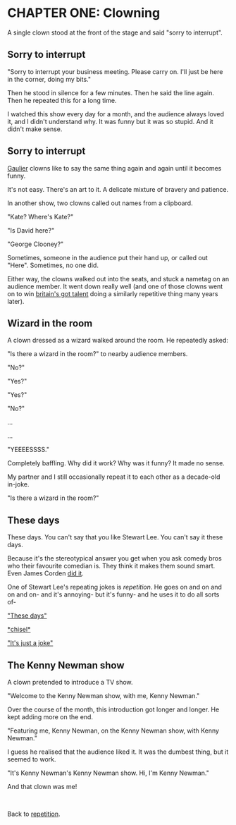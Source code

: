 # CHAPTER ONE: Clowning

A single clown stood at the front of the stage and said "sorry to interrupt".

## Sorry to interrupt

"Sorry to interrupt your business meeting. Please carry on. I'll just be here in the corner, doing my bits."

Then he stood in silence for a few minutes. Then he said the line again. Then he repeated this for a long time.

I watched this show every day for a month, and the audience always loved it, and I didn't understand why. It was funny but it was so stupid. And it didn't make sense.

## Sorry to interrupt

[Gaulier](https://en.m.wikipedia.org/wiki/Philippe_Gaulier) clowns like to say the same thing again and again until it becomes funny.

It's not easy. There's an art to it. A delicate mixture of bravery and patience.

In another show, two clowns called out names from a clipboard.

"Kate? Where's Kate?"

"Is David here?"

"George Clooney?"

Sometimes, someone in the audience put their hand up, or called out "Here". Sometimes, no one did.

Either way, the clowns walked out into the seats, and stuck a nametag on an audience member. It went down really well (and one of those clowns went on to win [britain's got talent](https://youtu.be/0Dm27B7J4v4?si=88Bp9bpwPv24VFZl) doing a similarly repetitive thing many years later).

## Wizard in the room

A clown dressed as a wizard walked around the room. He repeatedly asked:

"Is there a wizard in the room?" to nearby audience members.

"No?"

"Yes?"

"Yes?"

"No?"

...

...

"YEEEESSSS."

Completely baffling. Why did it work? Why was it funny? It made no sense.

My partner and I still occasionally repeat it to each other as a decade-old in-joke.

"Is there a wizard in the room?"

## These days

These days. You can't say that you like Stewart Lee. You can't say it these days.

Because it's the stereotypical answer you get when you ask comedy bros who their favourite comedian is. They think it makes them sound smart. Even James Corden [did it](https://youtu.be/ii9lLJ0CfRA?si=qytQWzVisEVs-XYo).

One of Stewart Lee's repeating jokes is *repetition*. He goes on and on and on and on- and it's annoying- but it's funny- and he uses it to do all sorts of-

["These days"](https://youtu.be/XkCBhKs4faI?si=sAPDMqNkY_09ic8T)

[\*chisel\*](https://youtu.be/rtYp6nn9-eE?si=oLpkb9ZuZICGzFKx)

["It's just a joke"](https://youtu.be/K7CnMQ4L9Pc?si=jFRK63-XiUaX-Z5L)

## The Kenny Newman show

A clown pretended to introduce a TV show.

"Welcome to the Kenny Newman show, with me, Kenny Newman."

Over the course of the month, this introduction got longer and longer. He kept adding more on the end.

"Featuring me, Kenny Newman, on the Kenny Newman show, with Kenny Newman."

I guess he realised that the audience liked it. It was the dumbest thing, but it seemed to work.

"It's Kenny Newman's Kenny Newman show. Hi, I'm Kenny Newman."

And that clown was me!

<br>

Back to [repetition](/wikiblogarden/repetition).
